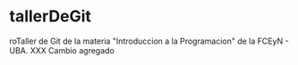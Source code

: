 # tallerDeGit

roTaller de Git de la materia "Introduccion a la Programacion" de la FCEyN - UBA.
XXX
Cambio agregado

